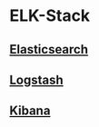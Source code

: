 # ELK-Stack


## <a href="https://github.com/dogyun-k/ELK-Stack/blob/main/Elasticsearch.md">Elasticsearch</a>

## <a href="https://github.com/dogyun-k/ELK-Stack/blob/main/Logstash.md">Logstash</a>

## <a href="#">Kibana</a>